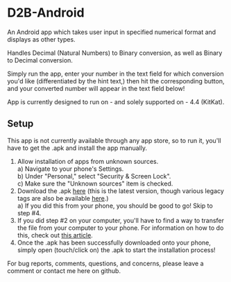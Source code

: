 D2B-Android
===========

An Android app which takes user input in specified numerical format and displays as other types.

Handles Decimal (Natural Numbers) to Binary conversion, as well as Binary to Decimal conversion.

Simply run the app, enter your number in the text field for which conversion you'd like (differentiated by the hint text,)
then hit the corresponding button, and your converted number will appear in the text field below!

App is currently designed to run on - and solely supported on - 4.4 (KitKat).

Setup
----------
This app is not currently available through any app store, so to run it, you'll have to get the .apk and install the app manually.

 1. Allow installation of apps from unknown sources.<br>
  a) Navigate to your phone's Settings.<br>
  b) Under "Personal," select "Security & Screen Lock".<br>
  c) Make sure the "Unknown sources" item is checked.<br>
 2. Download the .apk [here](http://www.cs.rit.edu/~css7209/Resources/Android/D2B-Android.apk) (this is the latest version, though various legacy tags are also be available [here](http://www.cs.rit.edu/~css7209/Resources/Android/Versions/).)<br>
  a) If you did this from your phone, you should be good to go! Skip to step #4.<br>
 3. If you did step #2 on your computer, you'll have to find a way to transfer the file from your computer to your phone. For information on how to do this, check out [this article](https://support.google.com/nexus/answer/2840804?hl=en).
 4. Once the .apk has been successfully downloaded onto your phone, simply open (touch/click on) the .apk to start the installation process!
 
For bug reports, comments, questions, and concerns, please leave a comment or contact me here on github.
